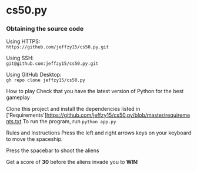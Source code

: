 # cs50.py

### Obtaining the source code

Using HTTPS: <br>
`https://github.com/jeffzy15/cs50.py.git`

Using SSH: <br>
`git@github.com:jeffzy15/cs50.py.git`

Using GitHub Desktop: <br>
`gh repo clone jeffzy15/cs50.py`

How to play
Check that you have the latest version of Python for the best gameplay

Clone this project and install the dependencies listed in ['Requirements']https://github.com/jeffzy15/cs50.py/blob/master/requirements.txt
To run the program, run `python app.py`

Rules and Instructions
Press the left and right arrows keys on your keyboard to move the spaceship.

Press the spacebar to shoot the aliens

Get a score of **30** before the aliens invade you to **WIN**!

